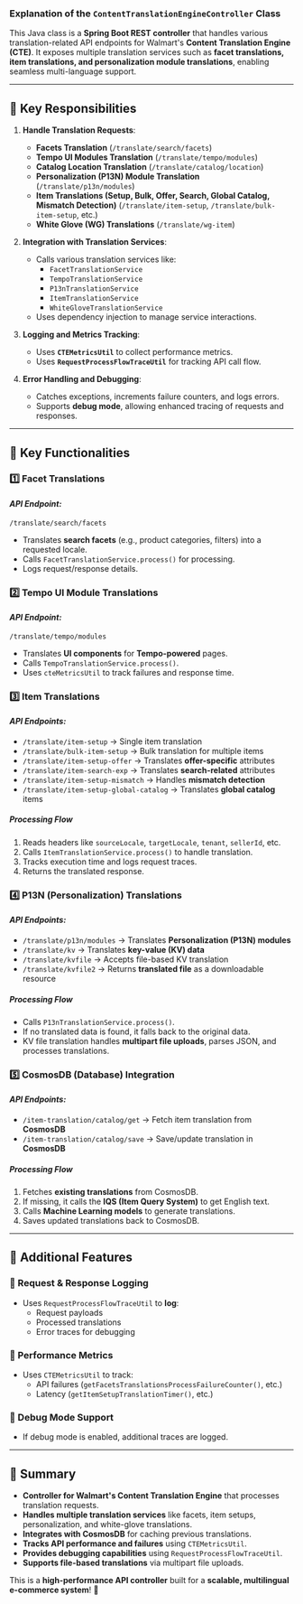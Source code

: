 ### **Explanation of the `ContentTranslationEngineController` Class**

This Java class is a **Spring Boot REST controller** that handles various translation-related API endpoints for Walmart's **Content Translation Engine (CTE)**. It exposes multiple translation services such as **facet translations, item translations, and personalization module translations**, enabling seamless multi-language support.

---

## **🔹 Key Responsibilities**

1. **Handle Translation Requests**:
    
    - **Facets Translation** (`/translate/search/facets`)
    - **Tempo UI Modules Translation** (`/translate/tempo/modules`)
    - **Catalog Location Translation** (`/translate/catalog/location`)
    - **Personalization (P13N) Module Translation** (`/translate/p13n/modules`)
    - **Item Translations (Setup, Bulk, Offer, Search, Global Catalog, Mismatch Detection)** (`/translate/item-setup`, `/translate/bulk-item-setup`, etc.)
    - **White Glove (WG) Translations** (`/translate/wg-item`)
2. **Integration with Translation Services**:
    
    - Calls various translation services like:
        - `FacetTranslationService`
        - `TempoTranslationService`
        - `P13nTranslationService`
        - `ItemTranslationService`
        - `WhiteGloveTranslationService`
    - Uses dependency injection to manage service interactions.
3. **Logging and Metrics Tracking**:
    
    - Uses **`CTEMetricsUtil`** to collect performance metrics.
    - Uses **`RequestProcessFlowTraceUtil`** for tracking API call flow.
4. **Error Handling and Debugging**:
    
    - Catches exceptions, increments failure counters, and logs errors.
    - Supports **debug mode**, allowing enhanced tracing of requests and responses.

---

## **🔹 Key Functionalities**

### **1️⃣ Facet Translations**

#### _API Endpoint:_

`/translate/search/facets`

- Translates **search facets** (e.g., product categories, filters) into a requested locale.
- Calls `FacetTranslationService.process()` for processing.
- Logs request/response details.

### **2️⃣ Tempo UI Module Translations**

#### _API Endpoint:_

`/translate/tempo/modules`

- Translates **UI components** for **Tempo-powered** pages.
- Calls `TempoTranslationService.process()`.
- Uses `cteMetricsUtil` to track failures and response time.

### **3️⃣ Item Translations**

#### _API Endpoints:_

- `/translate/item-setup` → Single item translation
- `/translate/bulk-item-setup` → Bulk translation for multiple items
- `/translate/item-setup-offer` → Translates **offer-specific** attributes
- `/translate/item-search-exp` → Translates **search-related** attributes
- `/translate/item-setup-mismatch` → Handles **mismatch detection**
- `/translate/item-setup-global-catalog` → Translates **global catalog** items

##### **Processing Flow**

1. Reads headers like `sourceLocale`, `targetLocale`, `tenant`, `sellerId`, etc.
2. Calls `ItemTranslationService.process()` to handle translation.
3. Tracks execution time and logs request traces.
4. Returns the translated response.

### **4️⃣ P13N (Personalization) Translations**

#### _API Endpoints:_

- `/translate/p13n/modules` → Translates **Personalization (P13N) modules**
- `/translate/kv` → Translates **key-value (KV) data**
- `/translate/kvfile` → Accepts file-based KV translation
- `/translate/kvfile2` → Returns **translated file** as a downloadable resource

##### **Processing Flow**

- Calls `P13nTranslationService.process()`.
- If no translated data is found, it falls back to the original data.
- KV file translation handles **multipart file uploads**, parses JSON, and processes translations.

### **5️⃣ CosmosDB (Database) Integration**

#### _API Endpoints:_

- `/item-translation/catalog/get` → Fetch item translation from **CosmosDB**
- `/item-translation/catalog/save` → Save/update translation in **CosmosDB**

##### **Processing Flow**

1. Fetches **existing translations** from CosmosDB.
2. If missing, it calls the **IQS (Item Query System)** to get English text.
3. Calls **Machine Learning models** to generate translations.
4. Saves updated translations back to CosmosDB.

---

## **🔹 Additional Features**

### **🔹 Request & Response Logging**

- Uses `RequestProcessFlowTraceUtil` to **log**:
    - Request payloads
    - Processed translations
    - Error traces for debugging

### **🔹 Performance Metrics**

- Uses `CTEMetricsUtil` to track:
    - API failures (`getFacetsTranslationsProcessFailureCounter()`, etc.)
    - Latency (`getItemSetupTranslationTimer()`, etc.)

### **🔹 Debug Mode Support**

- If debug mode is enabled, additional traces are logged.

---

## **🔹 Summary**

- **Controller for Walmart's Content Translation Engine** that processes translation requests.
- **Handles multiple translation services** like facets, item setups, personalization, and white-glove translations.
- **Integrates with CosmosDB** for caching previous translations.
- **Tracks API performance and failures** using `CTEMetricsUtil`.
- **Provides debugging capabilities** using `RequestProcessFlowTraceUtil`.
- **Supports file-based translations** via multipart file uploads.

This is a **high-performance API controller** built for a **scalable, multilingual e-commerce system**! 🚀
